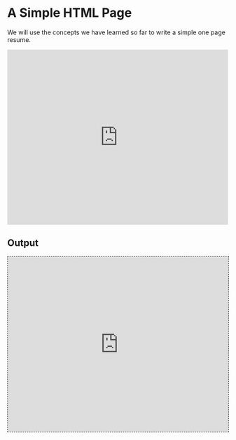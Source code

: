 # A Simple HTML Page

We will use the concepts we have learned so far to write a simple one
page resume.

<iframe style='border:none;width: 100%;height:400px;'
src='https://www.onlinetool.io/gitoembed/widget?url=https%3A%2F%2Fgithub.com%2Ftejaswigowda%2Fprogrammingthecloud%2Fblob%2Fmaster%2Fsrc%2FCODE%2FsinglePage%2Findex.html'></iframe>

## Output
<iframe style='border:1px dashed;width: 100%;height:400px;'
src='https://rawcdn.githack.com/tejaswigowda/programmingthecloud/9f0ca1a3fc9591ab544d8d6949ef4e78ba13c55d/src/CODE/singlePage/index.html'
></iframe>
